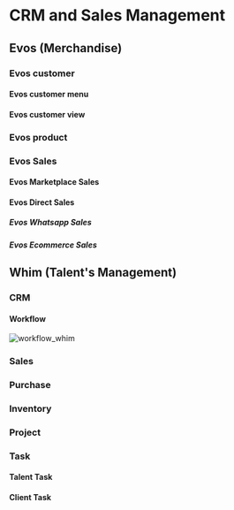 # CRM and Sales Management
## Evos (Merchandise)
### Evos customer
#### Evos customer menu
#### Evos customer view
### Evos product
### Evos Sales
#### Evos Marketplace Sales
#### Evos Direct Sales
##### Evos Whatsapp Sales
##### Evos Ecommerce Sales
## Whim (Talent's Management)
### CRM
#### Workflow
![workflow_whim](_media/workflow_whim.png)
### Sales
### Purchase
### Inventory
### Project
### Task
#### Talent Task
#### Client Task
